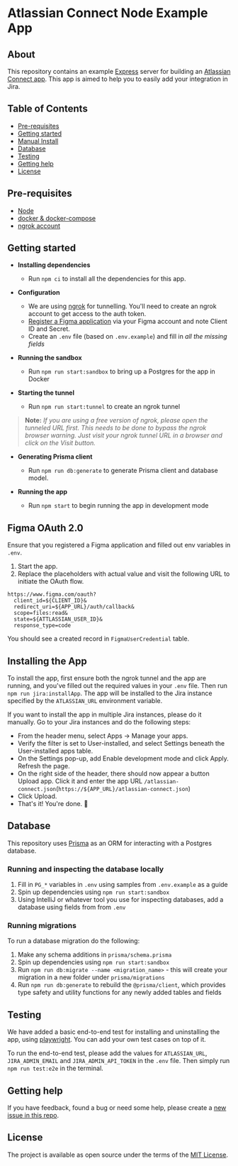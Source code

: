 # Atlassian Connect Node Example App

## About

This repository contains an example [Express](https://expressjs.com/en/4x/api.html) server for building an [Atlassian Connect app](https://developer.atlassian.com/cloud/jira/platform/getting-started-with-connect/).
This app is aimed to help you to easily add your integration in Jira.

## Table of Contents

- [Pre-requisites](#pre-requisites)
- [Getting started](#getting-started)
- [Manual Install](#installing-the-app)
- [Database](#database)
- [Testing](#testing)
- [Getting help](#getting-help)
- [License](#license)

## Pre-requisites

- [Node](https://nodejs.org)
- [docker & docker-compose](https://docs.docker.com/engine/install/)
- [ngrok account](https://ngrok.com/)

## Getting started

- **Installing dependencies**

  - Run `npm ci` to install all the dependencies for this app.

- **Configuration**

  - We are using [ngrok](https://ngrok.com/docs/getting-started) for tunnelling. You'll need to create an ngrok
    account to get access to the auth token.
  - [Register a Figma application](https://www.figma.com/developers/api#register-oauth2) via your Figma account and note Client ID and Secret.
  - Create an `.env` file (based on `.env.example`) and fill in _all the missing fields_

- **Running the sandbox**

  - Run `npm run start:sandbox` to bring up a Postgres for the app in Docker

- **Starting the tunnel**

  - Run `npm run start:tunnel` to create an ngrok tunnel

> **Note:** _If you are using a free version of ngrok, please open the tunneled URL first. This needs to be done to bypass the ngrok browser warning. Just visit your ngrok tunnel URL in a browser and click on the Visit button._

- **Generating Prisma client**

  - Run `npm run db:generate` to generate Prisma client and database model.

- **Running the app**

  - Run `npm start` to begin running the app in development mode

## Figma OAuth 2.0

Ensure that you registered a Figma application and filled out env variables in `.env`.

1. Start the app.
2. Replace the placeholders with actual value and visit the following URL to initiate the OAuth flow.
  ```
  https://www.figma.com/oauth?
    client_id=${CLIENT_ID}&
    redirect_uri=${APP_URL}/auth/callback&
    scope=files:read&
    state=${ATTLASSIAN_USER_ID}&
    response_type=code
  ```

You should see a created record in `FigmaUserCredential` table.

## Installing the App

To install the app, first ensure both the ngrok tunnel and the app are running, and you've filled out the required
values in your `.env` file. Then run `npm run jira:installApp`. The app will be installed to the Jira instance specified by
the `ATLASSIAN_URL` environment variable.

If you want to install the app in multiple Jira instances, please do it manually. Go to your Jira instances and do
the following steps:

- From the header menu, select Apps -> Manage your apps.
- Verify the filter is set to User-installed, and select Settings beneath the User-installed apps table.
- On the Settings pop-up, add Enable development mode and click Apply. Refresh the page.
- On the right side of the header, there should now appear a button Upload app. Click it and enter the app URL
  `/atlassian-connect.json`(`https://${APP_URL}/atlassian-connect.json`)
- Click Upload.
- That's it! You're done. 🎉

## Database

This repository uses [Prisma](https://www.prisma.io/) as an ORM for interacting with a Postgres database.

### Running and inspecting the database locally

1. Fill in `PG_*` variables in `.env` using samples from `.env.example` as a guide
2. Spin up dependencies using `npm run start:sandbox`
3. Using IntelliJ or whatever tool you use for inspecting databases, add a database using fields from from `.env`

### Running migrations

To run a database migration do the following:

1. Make any schema additions in `prisma/schema.prisma`
2. Spin up dependencies using `npm run start:sandbox`
3. Run `npm run db:migrate --name <migration_name>` - this will create your migration in a new folder under `prisma/migrations`
4. Run `npm run db:generate` to rebuild the `@prisma/client`, which provides type safety and utility functions for any newly added tables and fields

## Testing

We have added a basic end-to-end test for installing and uninstalling the app, using [playwright](https://playwright.dev/docs/intro). You can add your own test cases on top of it.

To run the end-to-end test, please add the values for `ATLASSIAN_URL`, `JIRA_ADMIN_EMAIL` and `JIRA_ADMIN_API_TOKEN` in the `.env` file. Then simply run `npm run test:e2e` in the terminal.

## Getting help

If you have feedback, found a bug or need some help, please create a [new issue in this repo](https://github.com/atlassian/atlassian-connect-example-app-node/issues/new/choose).

## License

The project is available as open source under the terms of the [MIT License](./LICENSE).
